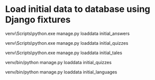 # Load initial data to database using Django fixtures
venv\Scripts\python.exe manage.py loaddata initial_answers

venv\Scripts\python.exe manage.py loaddata initial_quizzes

venv\Scripts\python.exe manage.py loaddata initial_tales

venv/bin/python manage.py loaddata initial_quizzes

venv/bin/python manage.py loaddata initial_languages

